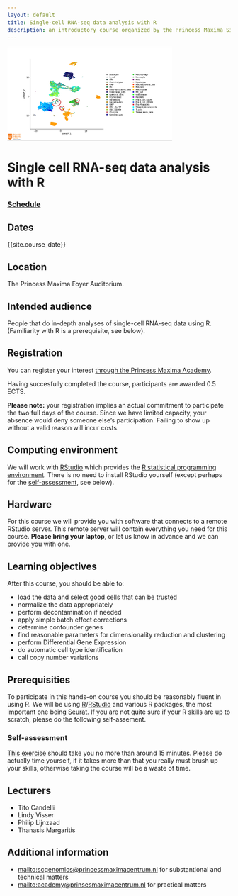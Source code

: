 ```yaml
---
layout: default
title: Single-cell RNA-seq data analysis with R
description: an introductory course organized by the Princess Maxima Single Cell facility
---
```


<!-- The source of this page is

https://github.com/scgenomics/introScRNAseqDataAnalysis.github.io 

(docs/index.md)

which is automatically rendered as

https://scgenomics.github.io/introScRNAseqDataAnalysis.github.io/

after pushing to github. For problems with rendering  check 

https://github.com/scgenomics/introScRNAseqDataAnalysis.github.io/deployments/activity_log?environment=github-pages

-->

![logo](img/scgenomics.png)
<!-- for {{ site.variables }} see _config.yml -->
# Single cell RNA-seq data analysis with R

### [Schedule](schedule.md)

## Dates

{{site.course_date}}

## Location

The Princess Maxima Foyer Auditorium.

## Intended audience

People that do in-depth analyses of single-cell RNA-seq data using
R. (Familiarity with R is a prerequisite, see below).

## Registration

You can register your interest [through the Princess Maxima Academy]({{site.registration_url}}).

<!-- 
-- or using this QR-code:<br>
--  <img src="img/registration-QR.png" alt="QR-code" style="width:80px;" /><br>
-->

Having succesfully completed the course, participants are awarded 0.5
ECTS.

**Please note:** your registration implies an actual commitment to
participate the two full days of the course. Since we have limited
capacity, your absence would deny someone else’s participation. Failing
to show up without a valid reason will incur costs.


## Computing environment

We will work with [RStudio](https://www.rstudio.com/) which provides the
[R statistical programming
environment](https://www.r-project.org/). There is no need to install
RStudio yourself (except perhaps for the
[self-assessment](self-assess/R-selfassess.md), see below).

## Hardware

For this course we will provide you with software that connects to
a remote RStudio server. This remote server will contain everything
you need for this course. **Please bring your laptop**, or let us know 
in advance and we can provide you with one. 

## Learning objectives

After this course, you should be able to:

- load the data and select good cells that can be trusted
- normalize the data appropriately
- perform decontamination if needed 
- apply simple batch effect corrections
- determine confounder genes
- find reasonable parameters for dimensionality reduction and clustering
- perform Differential Gene Expression
- do automatic cell type identification
- call copy number variations

## Prerequisities

To participate in this hands-on course you should be reasonably fluent
in using R.  We will be using
[R](https://www.r-project.org/)/[RStudio](https://www.rstudio.com/) and
various R packages, the most important one being
[Seurat](https://satijalab.org/seurat/). If you are not quite sure if
your R skills are up to scratch, please do the following self-assement.

### Self-assessment

[This exercise](self-assess/R-selfassess.md) should take you no more than around 15
minutes. Please do actually time yourself, if it takes more than that you really must brush up your skills, otherwise taking the course will be a waste of time.

## Lecturers

- Tito Candelli
- Lindy Visser
- Philip Lijnzaad
- Thanasis Margaritis

## Additional information

- <mailto:scgenomics@princessmaximacentrum.nl> for substantional and technical matters
- <mailto:academy@prinsesmaximacentrum.nl> for practical matters
